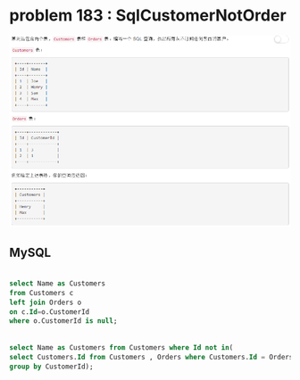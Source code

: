 
# problem 183 : SqlCustomerNotOrder

<img src="https://github.com/Peefy/PeefyLeetCode/blob/master/doc/101-200/183.SqlCustomerNotOrder/problem.png"/>

## MySQL

```sql

select Name as Customers
from Customers c 
left join Orders o
on c.Id=o.CustomerId
where o.CustomerId is null;

```

```sql

select Name as Customers from Customers where Id not in(
select Customers.Id from Customers , Orders where Customers.Id = Orders.CustomerId
group by CustomerId);

```
